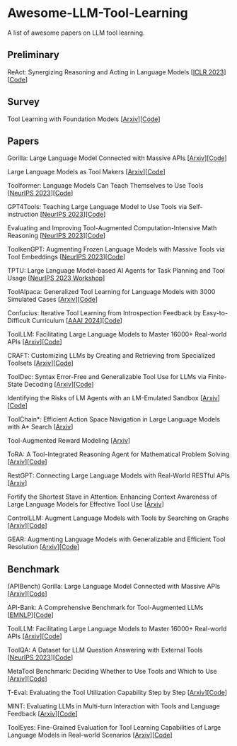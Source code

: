 # Awesome-LLM-Tool-Learning
A list of awesome papers on LLM tool learning.

## Preliminary
ReAct: Synergizing Reasoning and Acting in Language Models [[ICLR 2023](cmt3.research.microsoft.com/AAAI2024/Submission/MetaReviews/14045)][[Code](https://github.com/ysymyth/ReAct)]

## Survey
Tool Learning with Foundation Models [[Arxiv](https://arxiv.org/abs/2304.08354)][[Code](https://github.com/openbmb/bmtools)]

## Papers
Gorilla: Large Language Model Connected with Massive APIs [[Arxiv](https://arxiv.org/abs/2305.15334)][[Code](https://github.com/ShishirPatil/gorilla)]

Large Language Models as Tool Makers [[Arxiv](https://arxiv.org/abs/2305.17126)][[Code](https://github.com/ctlllll/llm-toolmaker)]

Toolformer: Language Models Can Teach Themselves to Use Tools [[NeurIPS 2023](https://arxiv.org/abs/2302.04761)][[Code](https://github.com/lucidrains/toolformer-pytorch)]

GPT4Tools: Teaching Large Language Model to Use Tools via Self-instruction [[NeurIPS 2023](https://arxiv.org/abs/2305.18752)][[Code](https://github.com/AILab-CVC/GPT4Tools)]

Evaluating and Improving Tool-Augmented Computation-Intensive Math Reasoning [[NeurIPS 2023](https://arxiv.org/abs/2306.02408)][[Code](https://github.com/rucaibox/carp)]

ToolkenGPT: Augmenting Frozen Language Models with Massive Tools via Tool Embeddings [[NeurIPS 2023](https://arxiv.org/abs/2305.11554)][[Code](https://github.com/Ber666/ToolkenGPT)]

TPTU: Large Language Model-based AI Agents for Task Planning and Tool Usage [[NeurIPS 2023 Workshop](https://arxiv.org/abs/2308.03427)]

ToolAlpaca: Generalized Tool Learning for Language Models with 3000 Simulated Cases [[Arxiv](https://arxiv.org/abs/2306.05301)][[Code](https://github.com/tangqiaoyu/ToolAlpaca)]

Confucius: Iterative Tool Learning from Introspection Feedback by Easy-to-Difficult Curriculum [[AAAI 2024](https://arxiv.org/abs/2308.14034)][[Code](https://github.com/shizhl/Confucius)]

ToolLLM: Facilitating Large Language Models to Master 16000+ Real-world APIs [[Arxiv](https://arxiv.org/pdf/2307.16789.pdf)][[Code](https://github.com/openbmb/toolbench)]

CRAFT: Customizing LLMs by Creating and Retrieving from Specialized Toolsets [[Arxiv](https://arxiv.org/abs/2309.17428)][[Code](https://github.com/lifan-yuan/craft)]

ToolDec: Syntax Error-Free and Generalizable Tool Use for LLMs via Finite-State Decoding [[Arxiv](https://arxiv.org/abs/2310.07075)][[Code](https://github.com/chenhongqiao/tooldec)]

Identifying the Risks of LM Agents with an LM-Emulated Sandbox [[Arxiv](https://arxiv.org/pdf/2309.15817.pdf)][[Code](https://github.com/ryoungj/ToolEmu)]

ToolChain*: Efficient Action Space Navigation in Large Language Models with A* Search [[Arxiv](https://arxiv.org/pdf/2310.13227v1.pdf)]

Tool-Augmented Reward Modeling [[Arxiv](https://arxiv.org/abs/2310.01045)]

ToRA: A Tool-Integrated Reasoning Agent for Mathematical Problem Solving [[Arxiv](https://arxiv.org/abs/2309.17452)][[Code](https://github.com/microsoft/ToRA)]

RestGPT: Connecting Large Language Models with Real-World RESTful APIs [[Arxiv](https://arxiv.org/abs/2306.06624)]

Fortify the Shortest Stave in Attention: Enhancing Context Awareness of Large Language Models for Effective Tool Use [[Arxiv](https://arxiv.org/abs/2312.04455)]

ControlLLM: Augment Language Models with Tools by Searching on Graphs [[Arxiv](https://arxiv.org/pdf/2310.17796.pdf)][[Code](https://github.com/opengvlab/controlllm)]

GEAR: Augmenting Language Models with Generalizable and Efficient Tool Resolution [[Arxiv](https://arxiv.org/abs/2307.08775)][[Code](https://github.com/yining610/gear)]


## Benchmark
(APIBench) Gorilla: Large Language Model Connected with Massive APIs [[Arxiv](https://arxiv.org/abs/2305.15334)][[Code](https://github.com/ShishirPatil/gorilla)]

API-Bank: A Comprehensive Benchmark for Tool-Augmented LLMs [[EMNLP](https://arxiv.org/abs/2304.08244)][[Code](https://github.com/AlibabaResearch/DAMO-ConvAI/tree/main/api-bank)]

ToolLLM: Facilitating Large Language Models to Master 16000+ Real-world APIs [[Arxiv](https://arxiv.org/pdf/2307.16789.pdf)][[Code](https://github.com/openbmb/toolbench)]

ToolQA: A Dataset for LLM Question Answering with External Tools [[NeurIPS 2023](https://arxiv.org/abs/2306.13304)][[Code](https://github.com/night-chen/toolqa)]

MetaTool Benchmark: Deciding Whether to Use Tools and Which to Use [[Arxiv](https://arxiv.org/abs/2310.03128)][[Code](https://github.com/howiehwong/metatool)]

T-Eval: Evaluating the Tool Utilization Capability Step by Step [[Arxiv](https://arxiv.org/pdf/2312.14033.pdf)][[Code](https://github.com/open-compass/T-Eval)]

MINT: Evaluating LLMs in Multi-turn Interaction with Tools and Language Feedback [[Arxiv](https://arxiv.org/abs/2309.10691)][[Code](https://github.com/xingyaoww/mint-bench)]

ToolEyes: Fine-Grained Evaluation for Tool Learning Capabilities of Large Language Models in Real-world Scenarios [[Arxiv](https://arxiv.org/abs/2401.00741)][[Code](https://github.com/junjie-ye/tooleyes)]


